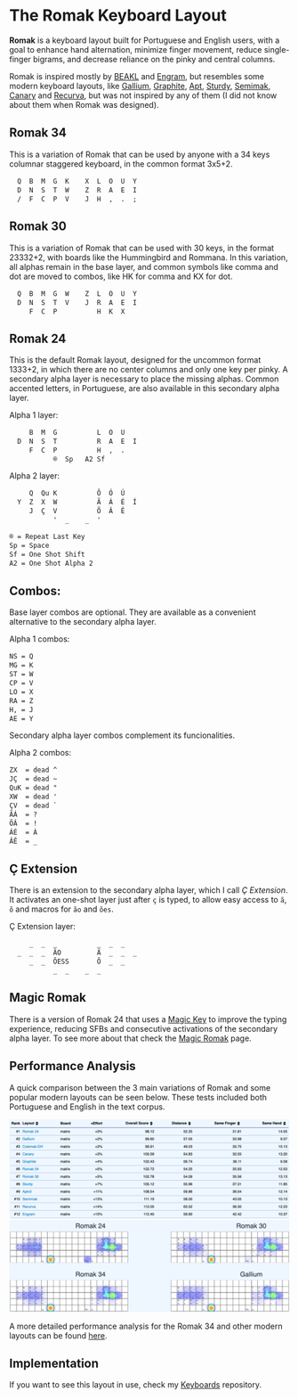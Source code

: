 # The Romak Keyboard Layout

**Romak** is a keyboard layout built for Portuguese and English users, with a goal to enhance hand alternation, minimize finger movement, reduce single-finger bigrams, and decrease reliance on the pinky and central columns.

Romak is inspired mostly by [BEAKL](https://deskthority.net/wiki/BEAKL) and [Engram](https://engram.dev/), but resembles some modern keyboard layouts, like [Gallium](https://github.com/GalileoBlues/Gallium), [Graphite](https://github.com/rdavison/graphite-layout), [Apt](https://github.com/Apsu/apt), [Sturdy](https://oxey.dev/sturdy/), [Semimak](https://semilin.github.io/blog/2021/semimak.html), [Canary](https://github.com/Apsu/Canary) and [Recurva](https://github.com/GalileoBlues/Recurva), but was not inspired by any of them (I did not know about them when Romak was designed).

## Romak 34

This is a variation of Romak that can be used by anyone with a 34 keys columnar staggered keyboard, in the common format 3x5+2.

```
  Q  B  M  G  K    X  L  O  U  Y
  D  N  S  T  W    Z  R  A  E  I
  /  F  C  P  V    J  H  ,  .  ;
```

## Romak 30

This is a variation of Romak that can be used with 30 keys, in the format 23332+2, with boards like the Hummingbird and Rommana.
In this variation, all alphas remain in the base layer, and common symbols like comma and dot are moved to combos, like HK for comma and KX for dot.

```
  Q  B  M  G  W    Z  L  O  U  Y
  D  N  S  T  V    J  R  A  E  I
     F  C  P          H  K  X  
```

## Romak 24

This is the default Romak layout, designed for the uncommon format 1333+2, in which there are no center columns and only one key per pinky. A secondary alpha layer is necessary to place the missing alphas. Common accented letters, in Portuguese, are also available in this secondary alpha layer.

Alpha 1 layer:

```
     B  M  G          L  O  U   
  D  N  S  T          R  A  E  I 
     F  C  P          H  ,  .   
           ®  Sp   A2 Sf
```

Alpha 2 layer:

```
     Q  Qu K          Ô  Ó  Ú
  Y  Z  X  W          Ã  Á  É  Í
     J  Ç  V          Õ  Â  Ê
           '  _    _  '
```
```
® = Repeat Last Key
Sp = Space
Sf = One Shot Shift
A2 = One Shot Alpha 2
```

## Combos:

Base layer combos are optional. They are available as a convenient alternative to the secondary alpha layer.

Alpha 1 combos:
```
NS = Q
MG = K
ST = W
CP = V
LO = X
RA = Z
H, = J
AE = Y
```
Secondary alpha layer combos complement its funcionalities.

Alpha 2 combos:
```
ZX  = dead ^
JÇ  = dead ~
QuK = dead "
XW  = dead '
ÇV  = dead `
ÃÁ  = ?
ÕÂ  = ! 
ÁÉ  = À
ÂÊ  = _
```

## Ç Extension

There is an extension to the secondary alpha layer, which I call *Ç Extension*. It activates an one-shot layer just after `ç` is typed, to allow easy access to `ã`, `õ` and macros for `ão` and `ões`.

Ç Extension layer:

```
     _  _  _          _  _  _
  _  _  _  ÃO         Ã  _  _  _
     _  _  ÕESS       Õ  _  _
           _  _    _  _
```

## Magic Romak

There is a version of Romak 24 that uses a [Magic Key](https://github.com/Ikcelaks/keyboard_layouts/blob/main/magic_sturdy/magic_sturdy.md) to improve the typing experience, reducing SFBs and consecutive activations of the secondary alpha layer. To see more about that check the [Magic Romak](MagicRomak.md) page.

## Performance Analysis

A quick comparison between the 3 main variations of Romak and some popular modern layouts can be seen below. These tests included both Portuguese and English in the text corpus.

![img](img/perf3romaks.png)
![img](img/heatmaps3romaks.png)

A more detailed performance analysis for the Romak 34 and other modern layouts can be found [here](analysis.md).

## Implementation

If you want to see this layout in use, check my [Keyboards](https://github.com/rafaelromao/keyboards) repository.
